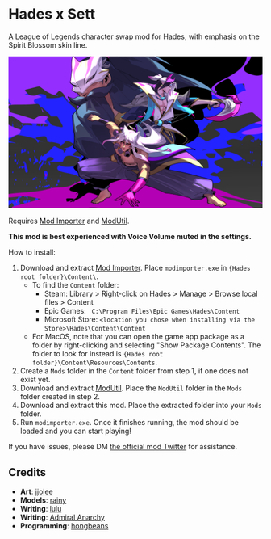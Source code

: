 # Hades x Sett
A League of Legends character swap mod for Hades, with emphasis on the Spirit Blossom skin line.

![Image of the Hades main menu screen, with Spirit Blossom Sett and his trusty badgers in place of Zagreus.](Images/SettSplash.png?raw=true "It's Sett time")

Requires [Mod Importer](https://www.nexusmods.com/hades/mods/26) and [ModUtil](https://www.nexusmods.com/hades/mods/27).

**This mod is best experienced with Voice Volume muted in the settings.**

How to install:
1. Download and extract [Mod Importer](https://www.nexusmods.com/hades/mods/26). Place `modimporter.exe` in `{Hades root folder}\Content\`.
    - To find the `Content` folder:
        - Steam: Library > Right-click on Hades > Manage > Browse local files > Content
        - Epic Games: ` C:\Program Files\Epic Games\Hades\Content`
        - Microsoft Store: `<location you chose when installing via the Store>\Hades\Content\Content`
    - For MacOS, note that you can open the game app package as a folder by right-clicking and selecting "Show Package Contents". The folder to look for instead is `{Hades root folder}\Content\Resources\Contents`.
2. Create a `Mods` folder in the `Content` folder from step 1, if one does not exist yet.
3. Download and extract [ModUtil](https://www.nexusmods.com/hades/mods/27). Place the `ModUtil` folder in the `Mods` folder created in step 2.
4. Download and extract this mod. Place the extracted folder into your `Mods` folder.
5. Run `modimporter.exe`. Once it finishes running, the mod should be loaded and you can start playing!

If you have issues, please DM [the official mod Twitter](https://twitter.com/hades_sett) for assistance.

## Credits
- **Art**: [jjolee](https://twitter.com/sorrowtalks)
- **Models**: [rainy](https://twitter.com/MooncakePhel)
- **Writing**: [lulu](https://twitter.com/aphelionaphelia)
- **Writing**: [Admiral Anarchy](https://x.com/CommodoreChaos)
- **Programming**: [hongbeans](https://twitter.com/hongdous_)
